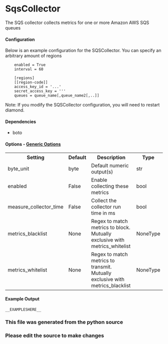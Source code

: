 SqsCollector
=====

The SQS collector collects metrics for one or more Amazon AWS SQS queues

#### Configuration

Below is an example configuration for the SQSCollector.
You can specify an arbitrary amount of regions

```
    enabled = True
    interval = 60

    [regions]
    [[region-code]]
    access_key_id = '...'
    secret_access_key = '''
    queues = queue_name[,queue_name2[,..]]

```

Note: If you modify the SQSCollector configuration, you will need to
restart diamond.

#### Dependencies

 * boto


#### Options - [Generic Options](Configuration)

<table><tr><th>Setting</th><th>Default</th><th>Description</th><th>Type</th></tr>
<tr><td>byte_unit</td><td>byte</td><td>Default numeric output(s)</td><td>str</td></tr>
<tr><td>enabled</td><td>False</td><td>Enable collecting these metrics</td><td>bool</td></tr>
<tr><td>measure_collector_time</td><td>False</td><td>Collect the collector run time in ms</td><td>bool</td></tr>
<tr><td>metrics_blacklist</td><td>None</td><td>Regex to match metrics to block. Mutually exclusive with metrics_whitelist</td><td>NoneType</td></tr>
<tr><td>metrics_whitelist</td><td>None</td><td>Regex to match metrics to transmit. Mutually exclusive with metrics_blacklist</td><td>NoneType</td></tr>
</table>

#### Example Output

```
__EXAMPLESHERE__
```

### This file was generated from the python source
### Please edit the source to make changes

